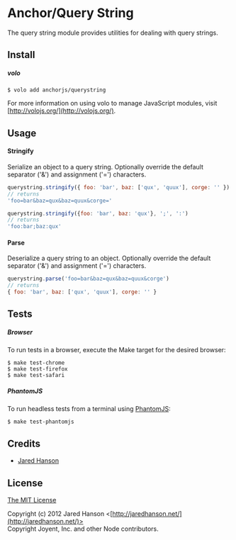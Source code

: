 # Anchor/Query String

The query string module provides utilities for dealing with query strings.

## Install

##### volo

    $ volo add anchorjs/querystring

For more information on using volo to manage JavaScript modules, visit [http://volojs.org/](http://volojs.org/).

## Usage

#### Stringify

Serialize an object to a query string. Optionally override the default separator
('&') and assignment ('=') characters.

```javascript
querystring.stringify({ foo: 'bar', baz: ['qux', 'quux'], corge: '' })
// returns
'foo=bar&baz=qux&baz=quux&corge='

querystring.stringify({foo: 'bar', baz: 'qux'}, ';', ':')
// returns
'foo:bar;baz:qux'
```

#### Parse

Deserialize a query string to an object. Optionally override the default
separator ('&') and assignment ('=') characters.

```javascript
querystring.parse('foo=bar&baz=qux&baz=quux&corge')
// returns
{ foo: 'bar', baz: ['qux', 'quux'], corge: '' }
```

## Tests

##### Browser

To run tests in a browser, execute the Make target for the desired browser:

    $ make test-chrome
    $ make test-firefox
    $ make test-safari

##### PhantomJS

To run headless tests from a terminal using [PhantomJS](http://phantomjs.org/):

    $ make test-phantomjs

## Credits

  - [Jared Hanson](http://github.com/jaredhanson)

## License

[The MIT License](http://opensource.org/licenses/MIT)

Copyright (c) 2012 Jared Hanson <[http://jaredhanson.net/](http://jaredhanson.net/)>  
Copyright Joyent, Inc. and other Node contributors.
